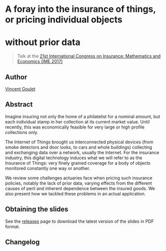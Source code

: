 # A foray into the insurance of things, or pricing individual objects
# without prior data

> Talk at the
> [21st International Congress on Insurance: Mathematics and Economics (IME 2017)](https://fam.tuwien.ac.at/events/ime2017/)

## Author

[Vincent Goulet](https://vgoulet.act.ulaval.ca/en)

## Abstract

Imagine insuring not only the home of a philatelist for a nominal
amount, but each individual stamp in her collection at its current
market value. Until recently, this was economically feasible for very
large or high profile collections only. 

The Internet of Things brought us interconnected physical devices
(from smoke detectors and door looks, to cars and whole buildings)
collecting and exchanging data over a network, usually the Internet.
For the insurance industry, this digital technology induces what we
will refer to as the Insurance of Things: very finely grained coverage
for a body of objects monitored constantly one way or another. 

We review some challenges actuaries face when pricing such insurance
policies, notably the lack of prior data, varying effects from the
different causes of peril and inherent dependence between the insured
goods. We also present how we tackled these problems in an actual
application.

## Obtaining the slides

See the [releases](https://github.com/vigou3/ime-2017-insurance-things/releases/latest) page to
download the latest version of the slides in PDF format.

## Changelog
